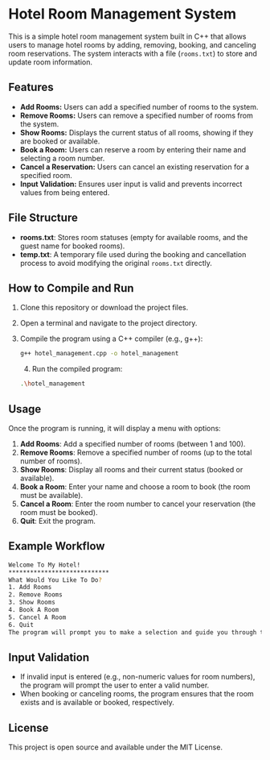 # Hotel Room Management System

This is a simple hotel room management system built in C++ that allows users to manage hotel rooms by adding, removing, booking, and canceling room reservations. The system interacts with a file (`rooms.txt`) to store and update room information.

## Features

- **Add Rooms:** Users can add a specified number of rooms to the system.
- **Remove Rooms:** Users can remove a specified number of rooms from the system.
- **Show Rooms:** Displays the current status of all rooms, showing if they are booked or available.
- **Book a Room:** Users can reserve a room by entering their name and selecting a room number.
- **Cancel a Reservation:** Users can cancel an existing reservation for a specified room.
- **Input Validation:** Ensures user input is valid and prevents incorrect values from being entered.

## File Structure

- **rooms.txt**: Stores room statuses (empty for available rooms, and the guest name for booked rooms).
- **temp.txt**: A temporary file used during the booking and cancellation process to avoid modifying the original `rooms.txt` directly.

## How to Compile and Run

1. Clone this repository or download the project files.
2. Open a terminal and navigate to the project directory.
3. Compile the program using a C++ compiler (e.g., g++):

   ```bash
   g++ hotel_management.cpp -o hotel_management
   ```

    4. Run the compiled program:
    ```bash
    .\hotel_management
    ```
    
## Usage
Once the program is running, it will display a menu with options:

1. **Add Rooms**: Add a specified number of rooms (between 1 and 100).
2. **Remove Rooms**: Remove a specified number of rooms (up to the total number of rooms).
3. **Show Rooms**: Display all rooms and their current status (booked or available).
4. **Book a Room**: Enter your name and choose a room to book (the room must be available).
5. **Cancel a Room**: Enter the room number to cancel your reservation (the room must be booked).
6. **Quit**: Exit the program.
## Example Workflow

```bash
Welcome To My Hotel!
****************************
What Would You Like To Do?
1. Add Rooms
2. Remove Rooms
3. Show Rooms
4. Book A Room
5. Cancel A Room
6. Quit
The program will prompt you to make a selection and guide you through the necessary steps based on your choice.
```

## Input Validation
- If invalid input is entered (e.g., non-numeric values for room numbers), the program will prompt the user to enter a valid number.
- When booking or canceling rooms, the program ensures that the room exists and is available or booked, respectively.
  
## License
This project is open source and available under the MIT License.
